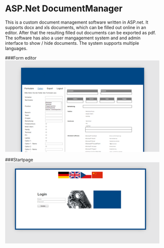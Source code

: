 # ASP.Net DocumentManager

This is a custom document management software written in ASP.net. It supports docx and xls documents, which can be filled out online in an editor. After that the resulting filled out documents can be exported as pdf. The software has also a user mangagement system and and admin interface to show / hide documents. The system supports multiple languages.

###Form editor
![alt tag](https://github.com/MoritzGoeckel/ASP.Net_DocumentManager/blob/master/screenshot-1.png?raw=true)

###Startpage
![alt tag](https://github.com/MoritzGoeckel/ASP.Net_DocumentManager/blob/master/screenshot-2.png?raw=true)
